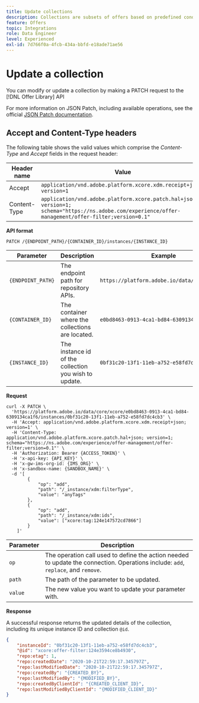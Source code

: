 ```yaml
---
title: Update collections
description: Collections are subsets of offers based on predefined conditions defined by a marketer, such as category of the offer.
feature: Offers
topic: Integrations
role: Data Engineer
level: Experienced
exl-id: 7d766f0a-4fcb-434a-bbfd-e18ade71ae56
---
```

# Update a collection

You can modify or update a collection by making a PATCH request to the [!DNL Offer Library] API

For more information on JSON Patch, including available operations, see the official [JSON Patch documentation](http://jsonpatch.com/).

## Accept and Content-Type headers

The following table shows the valid values which comprise the *Content-Type* and *Accept* fields in the request header:

| Header name | Value |
| ----------- | ----- |
| Accept | `application/vnd.adobe.platform.xcore.xdm.receipt+json; version=1` |
| Content-Type | `application/vnd.adobe.platform.xcore.patch.hal+json; version=1; schema="https://ns.adobe.com/experience/offer-management/offer-filter;version=0.1"` |

**API format**

```http
PATCH /{ENDPOINT_PATH}/{CONTAINER_ID}/instances/{INSTANCE_ID}
```

| Parameter | Description | Example |
| --------- | ----------- | ------- |
| `{ENDPOINT_PATH}` | The endpoint path for repository APIs. | `https://platform.adobe.io/data/core/xcore/` |
| `{CONTAINER_ID}` | The container where the collections are located. | `e0bd8463-0913-4ca1-bd84-6309134ca1f6` |
| `{INSTANCE_ID}` | The instance id of the collection you wish to update. | `0bf31c20-13f1-11eb-a752-e58fd7dc4cb3` |

**Request**

```shell
curl -X PATCH \
  'https://platform.adobe.io/data/core/xcore/e0bd8463-0913-4ca1-bd84-6309134ca1f6/instances/0bf31c20-13f1-11eb-a752-e58fd7dc4cb3' \
  -H 'Accept: application/vnd.adobe.platform.xcore.xdm.receipt+json; version=1' \
  -H 'Content-Type: application/vnd.adobe.platform.xcore.patch.hal+json; version=1; schema="https://ns.adobe.com/experience/offer-management/offer-filter;version=0.1"' \
  -H 'Authorization: Bearer {ACCESS_TOKEN}' \
  -H 'x-api-key: {API_KEY}' \
  -H 'x-gw-ims-org-id: {IMS_ORG}' \
  -H 'x-sandbox-name: {SANDBOX_NAME}' \
  -d '[
        {
            "op": "add",
            "path": "/_instance/xdm:filterType",
            "value": "anyTags"
        },
        {
            "op": "add",
            "path": "/_instance/xdm:ids",
            "value": ["xcore:tag:124e147572cd7866"]
        }
    ]'
```

| Parameter | Description |
| --------- | ----------- |
| `op` | The operation call used to define the action needed to update the connection. Operations include: `add`, `replace`, and `remove`. |
| `path` | The path of the parameter to be updated. |
| `value` | The new value you want to update your parameter with. |

**Response**

A successful response returns the updated details of the collection, including its unique instance ID and collection `@id`.

```json
{
    "instanceId": "0bf31c20-13f1-11eb-a752-e58fd7dc4cb3",
    "@id": "xcore:offer-filter:124e3594ce8b4930",
    "repo:etag": 1,
    "repo:createdDate": "2020-10-21T22:59:17.345797Z",
    "repo:lastModifiedDate": "2020-10-21T22:59:17.345797Z",
    "repo:createdBy": "{CREATED_BY}",
    "repo:lastModifiedBy": "{MODIFIED_BY}",
    "repo:createdByClientId": "{CREATED_CLIENT_ID}",
    "repo:lastModifiedByClientId": "{MODIFIED_CLIENT_ID}"
}
```
